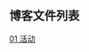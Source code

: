 <h2>博客文件列表</h2>

[01 活动](https://mingdongtu.github.io/wechat/%E5%B1%85%E4%B8%AD%E6%80%BB%E7%BB%93.html)
